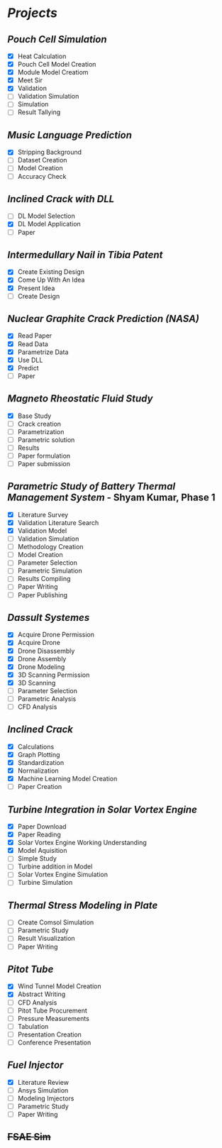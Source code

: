 # *Projects*
## *Pouch Cell Simulation*
   * [x] Heat Calculation
   * [x] Pouch Cell Model Creation
   * [x] Module Model Creatiom
   * [x] Meet Sir
   * [x] Validation
   * [ ] Validation Simulation
   * [ ] Simulation
   * [ ] Result Tallying
## *Music Language Prediction*
   * [x] Stripping Background
   * [ ] Dataset Creation
   * [ ] Model Creation
   * [ ] Accuracy Check
## *Inclined Crack with DLL*
   * [ ] DL Model Selection
   * [x] DL Model Application
   * [ ] Paper
## *Intermedullary Nail in Tibia Patent*
   * [x] Create Existing Design
   * [x] Come Up With An Idea
   * [x] Present Idea
   * [ ] Create Design
## *Nuclear Graphite Crack Prediction (NASA)*
   * [x] Read Paper
   * [x] Read Data
   * [x] Parametrize Data
   * [x] Use DLL
   * [x] Predict
   * [ ] Paper
## *Magneto Rheostatic Fluid Study*
   * [x] Base Study
   * [ ] Crack creation
   * [ ] Parametrization
   * [ ] Parametric solution
   * [ ] Results
   * [ ] Paper formulation
   * [ ] Paper submission
## *Parametric Study of Battery Thermal Management System* - Shyam Kumar, Phase 1
   * [x] Literature Survey
   * [x] Validation Literature Search
   * [x] Validation Model
   * [ ] Validation Simulation
   * [ ] Methodology Creation
   * [ ] Model Creation
   * [ ] Parameter Selection
   * [ ] Parametric Simulation
   * [ ] Results Compiling
   * [ ] Paper Writing
   * [ ] Paper Publishing
## *Dassult Systemes*
   * [x] Acquire Drone Permission
   * [x] Acquire Drone
   * [x] Drone Disassembly
   * [x] Drone Assembly
   * [x] Drone Modeling
   * [x] 3D Scanning Permission
   * [x] 3D Scanning
   * [ ] Parameter Selection
   * [ ] Parametric Analysis
   * [ ] CFD Analysis
## *Inclined Crack*
   * [x] Calculations
   * [x] Graph Plotting
   * [x] Standardization
   * [x] Normalization
   * [x] Machine Learning Model Creation
   * [ ] Paper Creation
## *Turbine Integration in Solar Vortex Engine*
   * [x] Paper Download
   * [x] Paper Reading
   * [x] Solar Vortex Engine Working Understanding
   * [x] Model Aquisition
   * [ ] Simple Study
   * [ ] Turbine addition in Model
   * [ ] Solar Vortex Engine Simulation
   * [ ] Turbine Simulation
## *Thermal Stress Modeling in Plate*
   * [ ] Create Comsol Simulation
   * [ ] Parametric Study
   * [ ] Result Visualization
   * [ ] Paper Writing
## *Pitot Tube*
   * [x] Wind Tunnel Model Creation
   * [x] Abstract Writing
   * [ ] CFD Analysis
   * [ ] Pitot Tube Procurement
   * [ ] Pressure Measurements
   * [ ] Tabulation
   * [ ] Presentation Creation
   * [ ] Conference Presentation
## *Fuel Injector*
   * [x] Literature Review
   * [ ] Ansys Simulation
   * [ ] Modeling Imjectors
   * [ ] Parametric Study
   * [ ] Paper Writing
## ~~FSAE Sim~~
